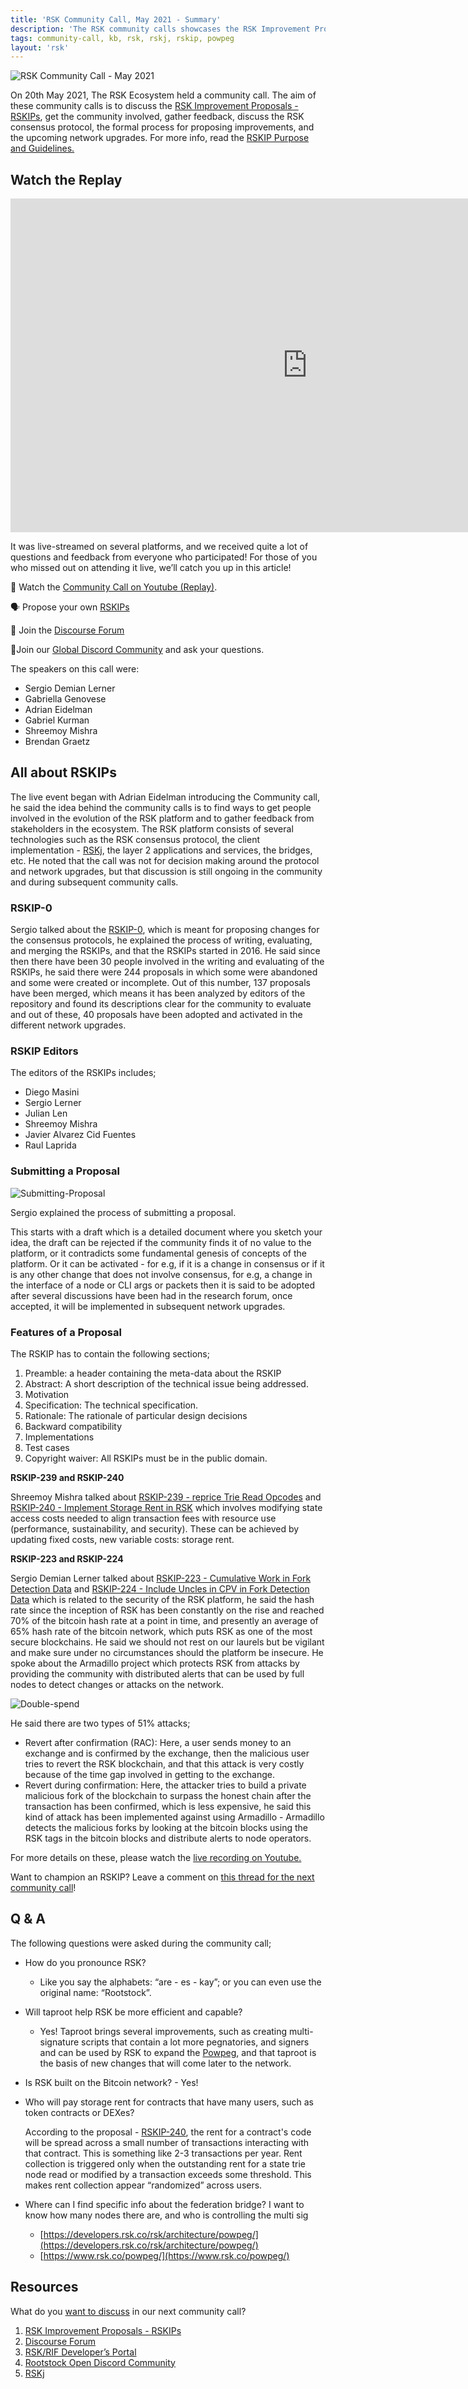 ```yaml
---
title: 'RSK Community Call, May 2021 - Summary'
description: 'The RSK community calls showcases the RSK Improvement Proposals - RSKIPs, gather feedback from the community, layout processes for proposing improvements, and upcoming network upgrades'
tags: community-call, kb, rsk, rskj, rskip, powpeg
layout: 'rsk'
---
```


![RSK Community Call - May 2021](/assets/img/community-calls/2021-05/community-call-may.png)

On 20th May 2021, The RSK Ecosystem held a community call. The aim of these community calls is to discuss the [RSK Improvement Proposals - RSKIPs](https://github.com/rsksmart/RSKIPs), get the community involved, gather feedback, discuss the RSK consensus protocol, the formal process for proposing improvements, and the upcoming network upgrades. For more info, read the [RSKIP Purpose and Guidelines.](https://github.com/rsksmart/RSKIPs/blob/master/IPs/RSKIP0.md)

## Watch the Replay

<div class="video-container">
  <iframe width="949" height="534" src="https://www.youtube.com/embed/Cl1NWsJrFmI" frameborder="0" allow="accelerometer; autoplay; encrypted-media; gyroscope; picture-in-picture" allowfullscreen></iframe>
</div>

It was live-streamed on several platforms, and we received quite a lot of questions and feedback from everyone who participated! For those of you who missed out on attending it live, we’ll catch you up in this article!

🎥 Watch the [Community Call on Youtube (Replay)](https://youtu.be/Cl1NWsJrFmI).

🗣️ Propose your own [RSKIPs](https://github.com/rsksmart/RSKIPs)

🔗 Join the [Discourse Forum](https://research.rsk.dev)

🔗Join our [Global Discord Community](https://rootstock.io/discord) and ask your questions.

The speakers on this call were:

-   Sergio Demian Lerner
-   Gabriella Genovese
-   Adrian Eidelman
-   Gabriel Kurman
-   Shreemoy Mishra
-   Brendan Graetz

## All about RSKIPs

The live event began with Adrian Eidelman introducing the Community call, he said the idea behind the community calls is to find ways to get people involved in the evolution of the RSK platform and to gather feedback from stakeholders in the ecosystem. The RSK platform consists of several technologies such as the RSK consensus protocol, the client implementation - [RSKj](https://github.com/rsksmart/rskj), the layer 2 applications and services, the bridges, etc. He noted that the call was not for decision making around the protocol and network upgrades, but that discussion is still ongoing in the community and during subsequent community calls.

### RSKIP-0

Sergio talked about the [RSKIP-0](https://github.com/rsksmart/RSKIPs/blob/master/IPs/RSKIP0.md), which is meant for proposing changes for the consensus protocols, he explained the process of writing, evaluating, and merging the RSKIPs, and that the RSKIPs started in 2016. He said since then there have been 30 people involved in the writing and evaluating of the RSKIPs, he said there were 244 proposals in which some were abandoned and some were created or incomplete. Out of this number, 137 proposals have been merged, which means it has been analyzed by editors of the repository and found its descriptions clear for the community to evaluate and out of these, 40 proposals have been adopted and activated in the different network upgrades.

### RSKIP Editors

The editors of the RSKIPs includes;
-   Diego Masini
-   Sergio Lerner
-   Julian Len
-   Shreemoy Mishra
-   Javier Alvarez Cid Fuentes
-   Raul Laprida

### Submitting a Proposal

![Submitting-Proposal](/assets/img/community-calls/2021-07/rskip-workflow.png)

Sergio explained the process of submitting a proposal.

This starts with a draft which is a detailed document where you sketch your idea, the draft can be rejected if the community finds it of no value to the platform, or it contradicts some fundamental genesis of concepts of the platform. Or it can be activated - for e.g, if it is a change in consensus or if it is any other change that does not involve consensus, for e.g, a change in the interface of a node or CLI args or packets then it is said to be adopted after several discussions have been had in the research forum, once accepted, it will be implemented in subsequent network upgrades.

### Features of a Proposal

The RSKIP has to contain the following sections;

1.  Preamble: a header containing the meta-data about the RSKIP
2.  Abstract: A short description of the technical issue being addressed.
3.  Motivation
4.  Specification: The technical specification.
5.  Rationale: The rationale of particular design decisions
6.  Backward compatibility
7.  Implementations
8.  Test cases
9.  Copyright waiver: All RSKIPs must be in the public domain.

**RSKIP-239 and RSKIP-240**

Shreemoy Mishra talked about [RSKIP-239 - reprice Trie Read Opcodes](https://github.com/rsksmart/RSKIPs/blob/master/IPs/RSKIP239.md) and [RSKIP-240 - Implement Storage Rent in RSK](https://github.com/rsksmart/RSKIPs/blob/master/IPs/RSKIP240.md) which involves modifying state access costs needed to align transaction fees with resource use (performance, sustainability, and security). These can be achieved by updating fixed costs, new variable costs: storage rent.

**RSKIP-223 and RSKIP-224**

Sergio Demian Lerner talked about [RSKIP-223 - Cumulative Work in Fork Detection Data](https://github.com/rsksmart/RSKIPs/blob/master/IPs/RSKIP223.md) and [RSKIP-224 - Include Uncles in CPV in Fork Detection Data](https://github.com/rsksmart/RSKIPs/blob/master/IPs/RSKIP224.md) which is related to the security of the RSK platform, he said the hash rate since the inception of RSK has been constantly on the rise and reached 70% of the bitcoin hash rate at a point in time, and presently an average of 65% hash rate of the bitcoin network, which puts RSK as one of the most secure blockchains. He said we should not rest on our laurels but be vigilant and make sure under no circumstances should the platform be insecure. He spoke about the Armadillo project which protects RSK from attacks by providing the community with distributed alerts that can be used by full nodes to detect changes or attacks on the network.

![Double-spend](/assets/img/community-calls/2021-05/double-spends.png)

He said there are two types of 51% attacks;

-   Revert after confirmation (RAC): Here, a user sends money to an exchange and is confirmed by the exchange, then the malicious user tries to revert the RSK blockchain, and that this attack is very costly because of the time gap involved in getting to the exchange.
-   Revert during confirmation: Here, the attacker tries to build a private malicious fork of the blockchain to surpass the honest chain after the transaction has been confirmed, which is less expensive, he said this kind of attack has been implemented against using Armadillo - Armadillo detects the malicious forks by looking at the bitcoin blocks using the RSK tags in the bitcoin blocks and distribute alerts to node operators.

For more details on these, please watch the [live recording on Youtube.](https://youtu.be/Cl1NWsJrFmI)

Want to champion an RSKIP? Leave a comment on [this thread for the next community call](https://research.rsk.dev/t/community-call-june-july-2021/174)!

## Q & A

The following questions were asked during the community call;
-   How do you pronounce RSK?
	-   Like you say the alphabets: “are - es - kay”; or you can even use the original name: “Rootstock”.

-   Will taproot help RSK be more efficient and capable?
	-   Yes! Taproot brings several improvements, such as creating multi-signature scripts that contain a lot more pegnatories, and signers and can be used by RSK to expand the [Powpeg](https://developers.rsk.co/rsk/architecture/powpeg/), and that taproot is the basis of new changes that will come later to the network.
-   Is RSK built on the Bitcoin network?
		-   Yes!
-   Who will pay storage rent for contracts that have many users, such as token contracts or DEXes?

	According to the proposal - [RSKIP-240](https://github.com/rsksmart/RSKIPs/blob/master/IPs/RSKIP240.md), the rent for a contract's code will be spread across a small number of transactions interacting with that contract. This is something like 2-3 transactions per year. Rent collection is triggered only when the outstanding rent for a state trie node read or modified by a transaction exceeds some threshold. This makes rent collection appear “randomized” across users.
-   Where can I find specific info about the federation bridge? I want to know how many nodes there are, and who is controlling the multi sig
    - [https://developers.rsk.co/rsk/architecture/powpeg/](https://developers.rsk.co/rsk/architecture/powpeg/)
	-   [https://www.rsk.co/powpeg/](https://www.rsk.co/powpeg/)

## Resources

What do you [want to discuss](https://research.rsk.dev/t/community-call-june-july-2021/174) in our next community call?

1.  [RSK Improvement Proposals - RSKIPs](https://github.com/rsksmart/RSKIPs)
2.  [Discourse Forum](https://research.rsk.dev)
3.  [RSK/RIF Developer’s Portal](https://developers.rsk.co)
4.  [Rootstock Open Discord Community](https://rootstock.io/discord)
5.  [RSKj](https://github.com/rsksmart/rskj)